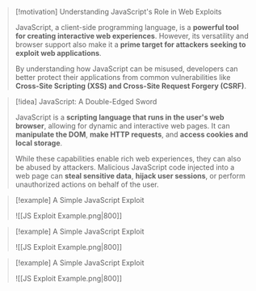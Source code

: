 > [!motivation] Understanding JavaScript's Role in Web Exploits
> 
> JavaScript, a client-side programming language, is a **powerful tool for creating interactive web experiences**. However, its versatility and browser support also make it a **prime target for attackers seeking to exploit web applications**. 
>
> By understanding how JavaScript can be misused, developers can better protect their applications from common vulnerabilities like **Cross-Site Scripting (XSS) and Cross-Site Request Forgery (CSRF)**. 

> [!idea] JavaScript: A Double-Edged Sword
> 
> JavaScript is a **scripting language that runs in the user's web browser**, allowing for dynamic and interactive web pages. It can **manipulate the DOM**, **make HTTP requests**, and **access cookies and local storage**.
>
> While these capabilities enable rich web experiences, they can also be abused by attackers. Malicious JavaScript code injected into a web page can **steal sensitive data**, **hijack user sessions**, or perform unauthorized actions on behalf of the user. 
>

> [!example] A Simple JavaScript Exploit
>
>![[JS Exploit Example.png|800]]

> [!example] A Simple JavaScript Exploit
>
>![[JS Exploit Example.png|800]]


> [!example] A Simple JavaScript Exploit
>
>![[JS Exploit Example.png|800]]